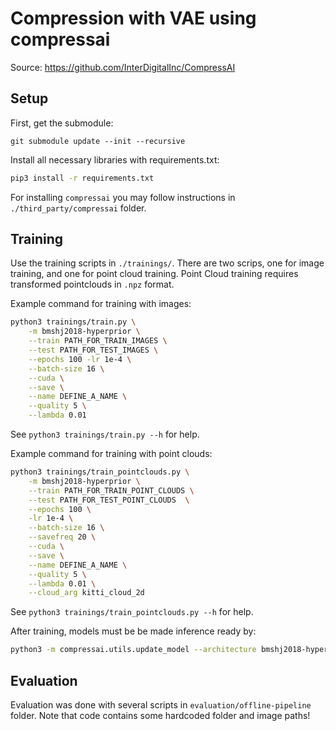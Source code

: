 # Compression with VAE using compressai

Source: https://github.com/InterDigitalInc/CompressAI

## Setup
First, get the submodule:
````
git submodule update --init --recursive
````
Install all necessary libraries with requirements.txt:
```bash
pip3 install -r requirements.txt
```
For installing ``compressai`` you may follow instructions in ``./third_party/compressai`` folder.

## Training
Use the training scripts in `./trainings/`. There are two scrips, one for image training, and one for point cloud training. Point Cloud training requires transformed pointclouds in `.npz` format.

Example command for training with images:
```bash
python3 trainings/train.py \
    -m bmshj2018-hyperprior \
    --train PATH_FOR_TRAIN_IMAGES \
    --test PATH_FOR_TEST_IMAGES \
    --epochs 100 -lr 1e-4 \
    --batch-size 16 \
    --cuda \
    --save \
    --name DEFINE_A_NAME \
    --quality 5 \
    --lambda 0.01 
```
See `python3 trainings/train.py --h` for help.

Example command for training with point clouds:
```bash
python3 trainings/train_pointclouds.py \
    -m bmshj2018-hyperprior \
    --train PATH_FOR_TRAIN_POINT_CLOUDS \
    --test PATH_FOR_TEST_POINT_CLOUDS  \
    --epochs 100 \
    -lr 1e-4 \
    --batch-size 16 \
    --savefreq 20 \
    --cuda \
    --save \
    --name DEFINE_A_NAME \
    --quality 5 \
    --lambda 0.01 \
    --cloud_arg kitti_cloud_2d
```
See `python3 trainings/train_pointclouds.py --h` for help.

After training, models must be be made inference ready by:
````bash
python3 -m compressai.utils.update_model --architecture bmshj2018-hyperprior PATH_TO_TRAINED_MODEL_TAR
```` 

## Evaluation
Evaluation was done with several scripts in `evaluation/offline-pipeline` folder. Note that code contains some hardcoded folder and image paths!
